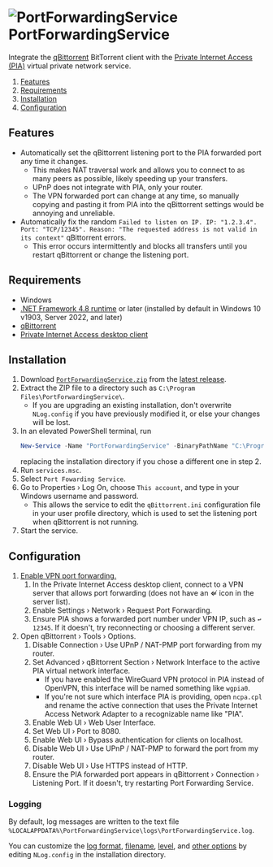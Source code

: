 ![PortForwardingService](https://github.com/Aldaviva/PortForwardingManager/raw/master/PortForwardingService/pifmgr_30.ico) PortForwardingService
===

Integrate the [qBittorrent](https://www.qbittorrent.org) BitTorrent client with the [Private Internet Access (PIA)](https://www.privateinternetaccess.com/) virtual private network service.

<!-- MarkdownTOC autolink="true" bracket="round" autoanchor="false" levels="1,2" bullets="1.,-" -->

1. [Features](#features)
1. [Requirements](#requirements)
1. [Installation](#installation)
1. [Configuration](#configuration)

<!-- /MarkdownTOC -->

## Features
- Automatically set the qBittorrent listening port to the PIA forwarded port any time it changes.
    - This makes NAT traversal work and allows you to connect to as many peers as possible, likely speeding up your transfers.
    - UPnP does not integrate with PIA, only your router.
    - The VPN forwarded port can change at any time, so manually copying and pasting it from PIA into the qBittorrent settings would be annoying and unreliable.
- Automatically fix the random `Failed to listen on IP. IP: "1.2.3.4". Port: "TCP/12345". Reason: "The requested address is not valid in its context"` qBittorrent errors.
    - This error occurs intermittently and blocks all transfers until you restart qBittorrent or change the listening port.
 
## Requirements
- Windows
- [.NET Framework 4.8 runtime](https://dotnet.microsoft.com/en-us/download/dotnet-framework) or later (installed by default in Windows 10 v1903, Server 2022, and later)
- [qBittorrent](https://www.qbittorrent.org/download)
- [Private Internet Access desktop client](https://www.privateinternetaccess.com/download/windows-vpn)

## Installation
1. Download [`PortForwardingService.zip`](https://github.com/Aldaviva/PortForwardingManager/releases/latest/download/PortForwardingService.zip) from the [latest release](https://github.com/Aldaviva/PortForwardingManager/releases/latest).
1. Extract the ZIP file to a directory such as `C:\Program Files\PortForwardingService\`.
    - If you are upgrading an existing installation, don't overwrite `NLog.config` if you have previously modified it, or else your changes will be lost.
1. In an elevated PowerShell terminal, run
    ```ps1
    New-Service -Name "PortForwardingService" -BinaryPathName "C:\Program Files\PortForwardingService\PortFowardingService.exe" -DisplayName "Port Forwarding Service" -Description "Automatically update the qBittorrent listening port to be the Private Internet Access forwarded port whenever it changes."
    ```
    replacing the installation directory if you chose a different one in step 2.
1. Run `services.msc`.
1. Select `Port Fowarding Service`.
1. Go to Properties › Log On, choose `This account`, and type in your Windows username and password.
    - This allows the service to edit the `qBittorrent.ini` configuration file in your user profile directory, which is used to set the listening port when qBittorrent is not running.
1. Start the service.

## Configuration
1. [Enable VPN port forwarding.](https://helpdesk.privateinternetaccess.com/kb/articles/how-do-i-enable-port-forwarding-on-my-vpn)
    1. In the Private Internet Access desktop client, connect to a VPN server that allows port forwarding (does not have an ⇍ icon in the server list).
    1. Enable Settings › Network › Request Port Forwarding.
    1. Ensure PIA shows a forwarded port number under VPN IP, such as `↩ 12345`. If it doesn't, try reconnecting or choosing a different server.
1. Open qBittorrent › Tools › Options.
    1. Disable Connection › Use UPnP / NAT-PMP port forwarding from my router.
    1. Set Advanced › qBittorrent Section › Network Interface to the active PIA virtual network interface.
        - If you have enabled the WireGuard VPN protocol in PIA instead of OpenVPN, this interface will be named something like `wgpia0`.
        - If you're not sure which interface PIA is providing, open `ncpa.cpl` and rename the active connection that uses the Private Internet Access Network Adapter to a recognizable name like "PIA".
    1. Enable Web UI › Web User Interface.
    1. Set Web UI › Port to 8080.
    1. Enable Web UI › Bypass authentication for clients on localhost.
    1. Disable Web UI › Use UPnP / NAT-PMP to forward the port from my router.
    1. Disable Web UI › Use HTTPS instead of HTTP.
    1. Ensure the PIA forwarded port appears in qBittorrent › Connection › Listening Port. If it doesn't, try restarting Port Forwarding Service.

### Logging
By default, log messages are written to the text file `%LOCALAPPDATA%\PortForwardingService\logs\PortForwardingService.log`.

You can customize the [log format](https://nlog-project.org/config/?tab=layout-renderers), [filename](https://github.com/NLog/NLog/wiki/File-target), [level](https://github.com/NLog/NLog/wiki/Configuration-file#log-levels), and [other options](https://github.com/NLog/NLog/wiki/Configuration-file) by editing `NLog.config` in the installation directory.